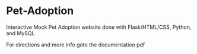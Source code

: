 # Pet-Adoption
Interactive Mock Pet Adoption website done with Flask/HTML/CSS, Python, and MySQL

For directions and more info goto the documentation pdf
